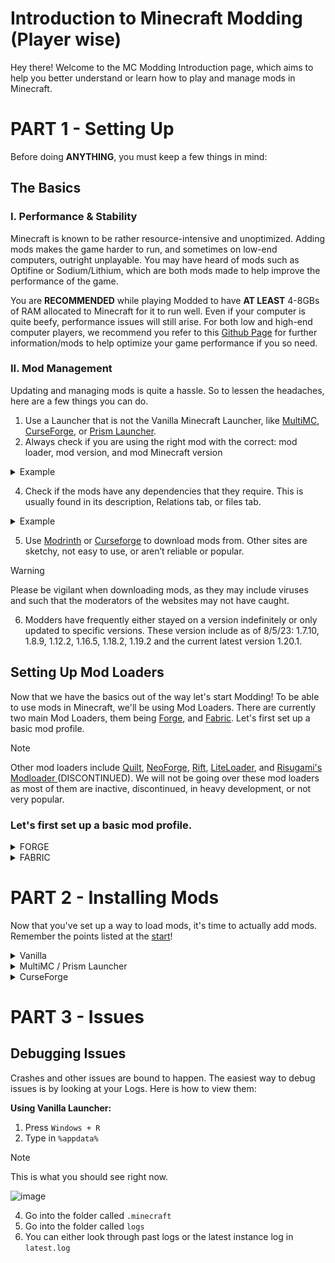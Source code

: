 # Introduction to Minecraft Modding (Player wise)
Hey there! Welcome to the MC Modding Introduction page, which aims to help you better understand or learn how to play and manage mods in Minecraft. 


# **PART 1 - Setting Up**
Before doing **ANYTHING**, you must keep a few things in mind:

## The Basics
### I. Performance & Stability
Minecraft is known to be rather resource-intensive and unoptimized. Adding mods makes the game harder to run, and sometimes on low-end computers, outright unplayable. You may have heard of mods such as Optifine or Sodium/Lithium, which are both mods made to help improve the performance of the game. 

You are **RECOMMENDED** while playing Modded to have **AT LEAST** 4-8GBs of RAM allocated to Minecraft for it to run well. Even if your computer is quite beefy, performance issues will still arise. For both low and high-end computer players, we recommend you refer to this  [Github Page](https://github.com/TheUsefulLists/UsefulMods) for further information/mods to help optimize your game performance if you so need. 

### II. Mod Management
Updating and managing mods is quite a hassle. So to lessen the headaches, here are a few things you can do.
1. Use a Launcher that is not the Vanilla Minecraft Launcher, like [MultiMC](https://multimc.org/), [CurseForge](https://download.curseforge.com/), or [Prism Launcher](https://prismlauncher.org/).
2. Always check if you are using the right mod with the correct: mod loader, mod version, and mod Minecraft version


<details>
<summary>Example</summary>
<br>
  
> [!NOTE]
> Clicking on a file in the Files tab on CurseForge, and clicking a file on the Versions tab on Modrinth, will show you something similar to the images below respectively
> 
> ![Modrinth File Page](https://github.com/Spookfu/moddedmc/blob/main/IMGS/Screenshot%202023-08-19%20at%2018-55-43%2023w33a%20Fabric%20API%200.87.1%201.20.2%20-%20Fabric%20API.png?raw=true)
> ![CurseForge File Page](https://github.com/Spookfu/moddedmc/blob/main/IMGS/Screenshot%202023-08-19%20at%2019-03-36%20CurseForge%20-%20the%20home%20for%20modding%20communities.png?raw=true)

</details>


4. Check if the mods have any dependencies that they require. This is usually found in its description, Relations tab, or files tab.


<details>
<summary>Example</summary>
<br>
  
> [!NOTE]
> Mod Dependencies list on a CurseForge and Modrinth mod page respectively. **CurseForge's** dependencies page can be seen in the Relations Tab, and **Modrinth's** dependencies can be seen in a mods file page.
> 
> ![Modrinth File Page](https://github.com/Spookfu/moddedmc/blob/main/IMGS/Screenshot%202023-08-19%20at%2019-18-54%201.19.2-440-fabric%20-%20Botania.png?raw=true)
> ![CurseForge Relations Tab](https://github.com/Spookfu/moddedmc/blob/main/IMGS/Screenshot%202023-08-19%20at%2019-18-01%20Related%20Dependencies%20-%20Botania%20-%20Mods%20-%20Projects%20-%20CurseForge.png?raw=true)
> Some mods may not have included their dependencies in the two locations shown above, but rather in the Mods Description

</details>


5. Use [Modrinth](https://modrinth.com/) or [Curseforge](https://beta.curseforge.com/minecraft/search?page=1&class=mc-mods&sortType=2&pageSize=20) to download mods from. Other sites are sketchy, not easy to use, or aren’t reliable or popular.
> [!WARNING]
> Please be vigilant when downloading mods, as they may include viruses and such that the moderators of the websites may not have caught.

6. Modders have frequently either stayed on a version indefinitely or only updated to specific versions. These version include as of 8/5/23: 1.7.10, 1.8.9, 1.12.2, 1.16.5, 1.18.2, 1.19.2 and the current latest version 1.20.1. 


## Setting Up Mod Loaders
Now that we have the basics out of the way let's start Modding! To be able to use mods in Minecraft, we'll be using Mod Loaders. There are currently two main Mod Loaders, them being [Forge](https://files.minecraftforge.net/net/minecraftforge/forge/), and [Fabric](https://fabricmc.net/). Let's first set up a basic mod profile.

> [!NOTE]
> Other mod loaders include [Quilt](https://quiltmc.org/en/), [NeoForge](https://neoforged.net/), [Rift](https://www.curseforge.com/minecraft/mc-mods/rift), [LiteLoader](http://www.liteloader.com/), and [Risugami's Modloader ](https://ftb.fandom.com/wiki/Risugami's_Modloader) (DISCONTINUED). We will not be going over these mod loaders as most of them are inactive, discontinued, in heavy development, or not very popular.

### Let's first set up a basic mod profile.

<details>
<summary> FORGE </summary>
<br>

Select the Client you are using.

 <details>
 <summary> Vanilla </summary>
 <br>
   
 **Vanilla**
 1. Go to the Minecraft Launcher, and launch your preferred version. After it has loaded into the Title Screen, exit out of the game.
 1. Go to the [Forge](https://files.minecraftforge.net/net/minecraftforge/forge/) Website
 2. Click on your preferred version and Download the Recommended INSTALLER (If you wish to, you can choose the Latest Installer). Upon completion open the downloaded file. 
    
  ![Forge Download Page](https://github.com/Spookfu/moddedmc/blob/main/IMGS/Screenshot%202023-08-19%20at%2019-32-45%20Minecraft%20Forge%20downloads.png?raw=true)
  
 3. You should now see this! Click on `OK` and wait for it to install. (The Black mark is your profile name.) Wait for Forge to be installed.
    
  ![Forge Download Prompt](https://github.com/Spookfu/moddedmc/blob/main/IMGS/Screenshot%202023-08-19%20194112.png?raw=true)

You should see this after the download has been completed.

  ![Download Complete](https://github.com/Spookfu/moddedmc/blob/main/IMGS/Screenshot%202023-08-19%20194234.png?raw=true)

 4. Open the Minecraft Launcher and you should see a forge profile in your Installations List.
    
    ![image](https://github.com/Spookfu/moddedmc/blob/main/IMGS/fol-test.png?raw=true)

    That's it! Now that you've set up a simple mod loader, it's time to add mods!
    
    <details>
    <summary>If not, click here! </summary>
    <br>

    1. Click on the Installations Tab

    ![image](https://github.com/Spookfu/moddedmc/blob/main/IMGS/istall-test.png?raw=true)
    

    2. Check the Box called `MODDED` on the top, then click `New Installation`.
     
    ![image](https://github.com/Spookfu/moddedmc/blob/main/IMGS/ew-istall-test.png?raw=true)

    3. Click on Versions, and scroll down until you see the desired Version, then click `Create`.

    ![image](https://github.com/Spookfu/moddedmc/blob/main/IMGS/forge-fial.png?raw=true)
    
    You're done! Now that you've set up a simple mod loader, it's time to add mods!

    </details>
</details>


<details>
<summary> MultiMC / Prism Launcher </summary>
<br>

**MultiMC / Prism Launcher**
1. Open the Launcher and click `Add Instance`

![image](https://github.com/Spookfu/moddedmc/blob/main/IMGS/prism-1.png?raw=true)

2. Choose your preferred version, click on `Forge` then press `OK`

![image](https://github.com/Spookfu/moddedmc/blob/main/IMGS/prism-2.png?raw=true)

3. You should see this now!

![image](https://github.com/Spookfu/moddedmc/blob/main/IMGS/prism-3.png?raw=true)

You're done! Now that you've set up a simple mod loader, it's time to add mods!
You can learn more on how to use Prism Launcher [HERE](https://prismlauncher.org/wiki/getting-started/)

</details>

<details>
<summary> CurseForge </summary>
<br>

1. Open CurseForge, and click on `Create Custom Profile`
   
![image](https://github.com/Spookfu/moddedmc/blob/main/IMGS/curseforge-1.png?raw=true)

2. Enter a Name for your profile, choose your preferred version, and click on Forge. Once you're satisfied, click `Create`

   ![image](https://github.com/Spookfu/moddedmc/blob/main/IMGS/curseforge-forge.png?raw=true)

3. You should see this now.
   ![image](https://github.com/Spookfu/moddedmc/assets/75686139/02a83e66-9686-40dc-a30e-db7966612374?raw=true)

You're good to go! Now that you've set up a simple mod loader, it's time to add mods!

</details>


</details>


<details>
<summary> FABRIC </summary>
<br>

<details>
<summary> Vanilla </summary>
<br>
  
**Vanilla**
1. Go to the Minecraft Launcher, and launch your preferred version. After it has loaded into the Title Screen, exit out of the game.
2. Go to the [Fabric]([https://fabricmc.net/](https://fabricmc.net/use/installer/)) Website
3. Click on `Download for Windows` (or `Download universal jar` if you're not using Windows), and open the downloaded file.

> [!NOTE]
> Fabric has their own [Installation guide](https://fabricmc.net/wiki/install) that you can look through instead of here.
>
> ![image](https://github.com/Spookfu/moddedmc/blob/main/IMGS/Screenshot%202023-08-19%20at%2021-32-24%20Installation%20for%20Minecraft%20Launcher.png?raw=true)
> 

3. You should see this now! Choose your preferred version (Check the Show Snapshots button for Snapshot versions), check `Create Profile`, if it isn't already, and press `Install`

   You have little to no need to switch loader versions. Ignore this option unless otherwise explicitly told. 

![image](https://github.com/Spookfu/moddedmc/blob/main/IMGS/Screenshot%202023-08-19%20213714.png?raw=true)

4.You should see this after the download has been completed.

![image](https://github.com/Spookfu/moddedmc/blob/main/IMGS/Screenshot%202023-08-19%20213934.png?raw=true)

5. Open the Minecraft Launcher, and you should see a fabric profile in your Installations List.

![image](https://github.com/Spookfu/moddedmc/blob/main/IMGS/fl-test.png?raw=true)

That's it! Now that you've set up a simple mod loader, it's time to add mods!

  <details>
  <summary>If not, click here! </summary>
  <br>

  1. Click on the Installations Tab

  ![image](https://github.com/Spookfu/moddedmc/blob/main/IMGS/istall-test.png?raw=true)
    

  2. Check the Box called `MODDED` and `SNAPSHOTs` on the top, then click `New Installation`.
     
  ![image](https://github.com/Spookfu/moddedmc/blob/main/IMGS/faric-redo.png?raw=true)

  3. Click on Versions, and scroll down until you see the desired Version, then click `Create`.

  ![image](https://github.com/Spookfu/moddedmc/blob/main/IMGS/faric-fial.png?raw=true)
    
  You're done! Now that you've set up a simple mod loader, it's time to add mods!

</details>

</details>

<details>
<summary> MultiMC / Prism Launcher </summary>
<br>

**MultiMC / Prism Launcher**
1. Open the Launcher and click `Add Instance`

  ![image](https://github.com/Spookfu/moddedmc/blob/main/IMGS/prism-1.png?raw=true)
  
2. Choose your preferred version, click on `Fabric` then press `OK`

  ![image](https://github.com/Spookfu/moddedmc/blob/main/IMGS/prism-faric.png?raw=true)


3. You should see this now!

   ![image](https://github.com/Spookfu/moddedmc/blob/main/IMGS/prism-3.png?raw=true)

You're done! Now that you've set up a simple mod loader, it's time to add mods!
You can learn more on how to use Prism Launcher [HERE](https://prismlauncher.org/wiki/getting-started/)

</details>

<details>
<summary> CurseForge </summary>
<br>

1. Open CurseForge, and click on `Create Custom Profile`
   
   ![image](https://github.com/Spookfu/moddedmc/blob/main/IMGS/curseforge-1.png?raw=true)

2. Enter a Name for your profile, choose your preferred version, and click on Fabric. Once you're satisfied, click `Create`

   ![image](https://github.com/Spookfu/moddedmc/blob/main/IMGS/curseforge-faric-start.png?raw=true)

3. You should see this now.
  
   ![image](https://github.com/Spookfu/moddedmc/blob/main/IMGS/curseforge-faric-fial.png?raw=true)


You're good to go! Now that you've set up a simple mod loader, it's time to add mods!

</details>

</details>

# PART 2 - Installing Mods
Now that you've set up a way to load mods, it's time to actually add mods. Remember the points listed at the [start](https://github.com/Spookfu/moddedmc#ii-mod-management)!

<details>
<summary> Vanilla </summary>
<br>

**Using Vanilla Launcher:**
1. Press `Windows + R`
2. Type in `%appdata%`
   
> [!NOTE]
> This is what you should see right now.
> 
> ![image](https://github.com/Spookfu/moddedmc/assets/75686139/c82b00bd-bac0-4164-b31f-246842247aec)
   
4. Go into the folder called `.minecraft`
5. Create a folder named `mods` if it doesn't exist.

> [!NOTE]
> The other contents of your folder do not need to look exactly like this. The important part is that `mods` folder EXISTS.
> 
> ![image](https://github.com/Spookfu/moddedmc/assets/75686139/5244affd-8dc4-4887-bbd2-2b8d486feed1)

6. Go to either [Modrinth](https://modrinth.com/) or [Curseforge](https://beta.curseforge.com/minecraft/search?page=1&class=mc-mods&sortType=2&pageSize=20) and download the mods you wish to play.

> [!IMPORTANT]
> Remember the points listed at the [start](https://github.com/Spookfu/moddedmc#ii-mod-management)!

7. Once the mods are downloaded, drag the files into the `mods` folder

![image](https://github.com/Spookfu/moddedmc/assets/75686139/c4ce8f2d-e2c4-40a9-9ebe-9a148a42f91c)

8. Test if your game runs!


</details>

<details>
<summary> MultiMC / Prism Launcher </summary>
<br>

1. Go to the `Mods` tab, and click either `Download Mods` or `Add File`
> [!NOTE]
> If you wish to manually add mods, the `Add File` button is the way to go.
> 
> ![image](https://github.com/Spookfu/moddedmc/assets/75686139/9294586d-dacd-4ef2-b1e4-9ebe78b4472b)

2. Search the mods you want to play with, select the mod version, press `Select mod for download`, and press `Review and Confirm`.
> [!NOTE]
> 1. Unlike CurseForge, MultiMC/Prism Launcher does not automatically download the mod's dependencies. You will need to manually search and install the mods dependencies.
> 2. You can select multiple mods at once and install them simultaneously. Select mods titles are bolded and underlined.
> 
> ![image](https://github.com/Spookfu/moddedmc/assets/75686139/7675e2ab-e382-4aaf-8650-87072100e2c4)

3. Review your mods, once you're satisfied click `Ok`.

![image](https://github.com/Spookfu/moddedmc/assets/75686139/d418a5ba-55d0-4058-9626-d5ed722672ec)

3. Confirm that you've installed the mod.

> [!NOTE]
> You can update your mods in bulk by selecting your mods and clicking `Check for Updates
> 
> ![image](https://github.com/Spookfu/moddedmc/assets/75686139/81842caf-c7ad-4ed5-8c72-f475a976def4)

5. Test if your game runs!

</details>

<details>
<summary> CurseForge </summary>
<br>

1. Click the Puzzle Icon
   
![image](https://github.com/Spookfu/moddedmc/assets/75686139/9082a1f7-c73a-4ed3-8a34-07c1246eb173)

2. Search the mods you wish to download, and click the `Install` Button
> [!NOTE]
> 1. You can also install/add Resource Packs and even Worlds
> 2. CurseForge automatically installs the correct version and any required dependencies of the mod you installed
> 3. Client Mods are mods that do not need to be on a server if you are playing a Modded SMP
>
> ![image](https://github.com/Spookfu/moddedmc/assets/75686139/f2258026-11fc-4d55-ac56-3cc8e73a23a9)

3. Confirm that you've installed the mod.
> [!NOTE]
> If a mod has an update available, an update button will appear.
> 
> ![image](https://github.com/Spookfu/moddedmc/assets/75686139/72ade405-c22f-4104-a9f6-b566bfefdc05)

8. Test if your game runs!


</details>



# PART 3 - Issues
## Debugging Issues
Crashes and other issues are bound to happen. The easiest way to debug issues is by looking at your Logs. Here is how to view them:

**Using Vanilla Launcher:**
1. Press `Windows + R`
2. Type in `%appdata%`
   
> [!NOTE]
> This is what you should see right now.
> 
> ![image](https://github.com/Spookfu/moddedmc/assets/75686139/c82b00bd-bac0-4164-b31f-246842247aec)
   
4. Go into the folder called `.minecraft`
5. Go into the folder called `logs`
6. You can either look through past logs or the latest instance log in `latest.log`



    



